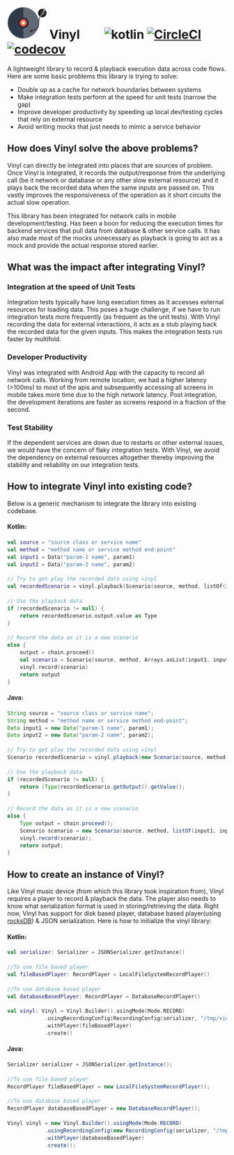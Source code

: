 # ![Vinyl](vinyl.png) Vinyl  ![kotlin](https://img.shields.io/badge/kotlin-compatible-success?logo=kotlin&style=flat) [![CircleCI](https://circleci.com/gh/UrbanCompass/vinyl.svg?style=svg&circle-token=a8cb778fca5ae22550cac7d9a394808114a3feed)](https://circleci.com/gh/UrbanCompass/vinyl) [![codecov](https://codecov.io/gh/UrbanCompass/vinyl/branch/master/graph/badge.svg?token=1OJUZZ00ZA)](https://codecov.io/gh/UrbanCompass/vinyl)  
A lightweight library to record &amp; playback execution data across code flows. Here are some basic problems this library is trying to solve:
  - Double up as a cache for network boundaries between systems
  - Make integration tests perform at the speed for unit tests (narrow the gap)
  - Improve developer productivity by speeding up local dev/testing cycles that rely on external resource
  - Avoid writing mocks that just needs to mimic a service behavior
  
## How does Vinyl solve the above problems?
Vinyl can directly be integrated into places that are sources of problem. Once Vinyl is integrated, it records the output/response from the underlying call (be it network or database or any other slow external resource) and it plays back the recorded data when the same inputs are passed on. This vastly improves the responsiveness of the operation as it short circuits the actual slow operation.

This library has been integrated for network calls in mobile development/testing. Has been a boon for reducing the execution times for backend services that pull data from database & other service calls. It has also made most of the mocks unnecessary as playback is going to act as a mock and provide the actual response stored earlier.

## What was the impact after integrating Vinyl?

### Integration at the speed of Unit Tests
Integration tests typically have long execution times as it accesses external resources for loading data. This poses a huge challenge, if we have to run integration tests more frequently (as frequent as the unit tests). With Vinyl recording the data for external interactions, it acts as a stub playing back the recorded data for the given inputs. This makes the integration tests run faster by multifold.

### Developer Productivity
Vinyl was integrated with Android App with the capacity to record all network calls. Working from remote location, we had a higher latency (>100ms) to most of the apis and subsequently accessing all screens in mobile takes more time due to the high network latency. Post integration, the development iterations are faster as screens respond in a fraction of the second.

### Test Stability
If the dependent services are down due to restarts or other external issues, we would have the concern of flaky integration tests. With Vinyl, we avoid the dependency on external resources altogether thereby improving the stability and reliability on our integration tests.

## How to integrate Vinyl into existing code?
Below is a generic mechanism to integrate the library into existing codebase.

#### Kotlin:
```kotlin
val source = "source class or service name"
val method = "method name or service method end-point"
val input1 = Data("param-1 name", param1)
val input2 = Data("param-2 name", param2)

// Try to get play the recorded data using vinyl
val recordedScenario = vinyl.playback(Scenario(source, method, listOf(input1, input2)))

// Use the playback data
if (recordedScenario != null) {
    return recordedScenario.output.value as Type
} 

// Record the data as it is a new scenario
else {
    output = chain.proceed()
    val scenario = Scenario(source, method, Arrays.asList(input1, input2), output)
    vinyl.record(scenario)
    return output
}
```

#### Java:
```java
String source = "source class or service name";
String method = "method name or service method end-point";
Data input1 = new Data("param-1 name", param1);
Data input2 = new Data("param-2 name", param2);

// Try to get play the recorded data using vinyl
Scenario recordedScenario = vinyl.playback(new Scenario(source, method, Arrays.asList(input1, input2)));

// Use the playback data
if (recordedScenario != null) {
    return (Type)recordedScenario.getOutput().getValue();
} 

// Record the data as it is a new scenario
else {
    Type output = chain.proceed();
    Scenario scenario = new Scenario(source, method, listOf(input1, input2), output);
    vinyl.record(scenario);
    return output;
}
```

## How to create an instance of Vinyl?
Like Vinyl music device (from which this library took inspiration from), Vinyl requires a player to record & playback the data. The player also needs to know what serialization format is used in storing/retrieving the data. Right now, Vinyl has support for disk based player, database based player(using [rocksDB](https://github.com/facebook/rocksdb)) & JSON serialization. Here is how to initialize the vinyl library:
#### Kotlin:
```kotlin
val serializer: Serializer = JSONSerializer.getInstance()

//To use file based player
val fileBasedPlayer: RecordPlayer = LocalFileSystemRecordPlayer()

//To use database based player
val databaseBasedPlayer: RecordPlayer = DatabaseRecordPlayer()
    
val vinyl: Vinyl = Vinyl.Builder().usingMode(Mode.RECORD)
            .usingRecordingConfig(RecordingConfig(serializer, "/tmp/vinyl"))
            .withPlayer(fileBasedPlayer)
            .create()
```
#### Java:
```Java
Serializer serializer = JSONSerializer.getInstance();

//To use file based player
RecordPlayer fileBasedPlayer = new LocalFileSystemRecordPlayer();

//To use database based player
RecordPlayer databaseBasedPlayer = new DatabaseRecordPlayer();

Vinyl vinyl = new Vinyl.Builder().usingMode(Mode.RECORD)
            .usingRecordingConfig(new RecordingConfig(serializer, "/tmp/vinyl"))
            .withPlayer(databaseBasedPlayer)
            .create();
```
